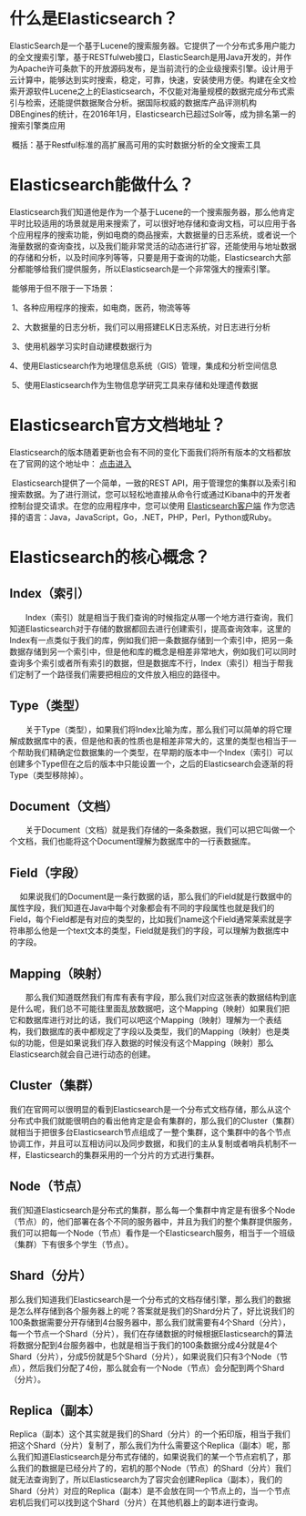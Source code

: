 # 什么是Elasticsearch？

​		ElasticSearch是一个基于Lucene的搜索服务器。它提供了一个分布式多用户能力的全文搜索引擎，基于RESTfulweb接口，ElasticSearch是用Java开发的，并作为Apache许可条款下的开放源码发布，是当前流行的企业级搜索引擎。设计用于云计算中，能够达到实时搜索，稳定，可靠，快速，安装使用方便。构建在全文检索开源软件Lucene之上的Elasticsearch，不仅能对海量规模的数据完成分布式索引与检索，还能提供数据聚合分析。据国际权威的数据库产品评测机构DBEngines的统计，在2016年1月，Elasticsearch已超过Solr等，成为排名第一的搜索引擎类应用

​		概括：基于Restful标准的高扩展高可用的实时数据分析的全文搜索工具	

# Elasticsearch能做什么？

​		Elasticsearch我们知道他是作为一个基于Lucene的一个搜索服务器，那么他肯定平时比较适用的场景就是用来搜索了，可以很好地存储和查询文档，可以应用于各个应用程序的搜索功能，例如电商的商品搜索，大数据量的日志系统，或者说一个海量数据的查询查找，以及我们能非常灵活的动态进行扩容，还能使用与地址数据的存储和分析，以及时间序列等等，只要是用于查询的功能，Elasticsearch大部分都能够给我们提供服务，所以Elasticsearch是一个非常强大的搜索引擎。

​		能够用于但不限于一下场景：

​					1、各种应用程序的搜索，如电商，医药，物流等等

​					2、大数据量的日志分析，我们可以用搭建ELK日志系统，对日志进行分析

​					3、使用机器学习实时自动建模数据行为

​					4、使用Elasticsearch作为地理信息系统（GIS）管理，集成和分析空间信息

​					5、使用Elasticsearch作为生物信息学研究工具来存储和处理遗传数据

# Elasticsearch官方文档地址？

​		Elasticsearch的版本随着更新也会有不同的变化下面我们将所有版本的文档都放在了官网的这个地址中：  [点击进入](https://www.elastic.co/guide/en/elasticsearch/reference/index.html)

​		Elasticsearch提供了一个简单，一致的REST API，用于管理您的集群以及索引和搜索数据。为了进行测试，您可以轻松地直接从命令行或通过Kibana中的开发者控制台提交请求。在您的应用程序中，您可以使用 [Elasticsearch客户端](https://www.elastic.co/guide/en/elasticsearch/client/index.html) 作为您选择的语言：Java，JavaScript，Go，.NET，PHP，Perl，Python或Ruby。

# Elasticsearch的核心概念？		

## Index（索引）

　　Index（索引）就是相当于我们查询的时候指定从哪一个地方进行查询，我们知道Elasticsearch对于存储的数据都回去进行创建索引，提高查询效率，这里的Index有一点类似于我们的库，例如我们把一条数据存储到一个索引中，把另一条数据存储到另一个索引中，但是他和库的概念是相差非常地大，例如我们可以同时查询多个索引或者所有索引的数据，但是数据库不行，Index（索引）相当于帮我们定制了一个路径我们需要把相应的文件放入相应的路径中。

## Type（类型）

　　关于Type（类型），如果我们将Index比喻为库，那么我们可以简单的将它理解成数据库中的表，但是他和表的性质也是相差非常大的，这里的类型也相当于一个帮助我们精确定位数据集的一个类型，在早期的版本中一个Index（索引）可以创建多个Type但在之后的版本中只能设置一个，之后的Elasticsearch会逐渐的将Type（类型移除掉）。

## Document（文档）

　　关于Document（文档）就是我们存储的一条条数据，我们可以把它叫做一个个文档，我们也能将这个Document理解为数据库中的一行表数据库。

## Field（字段）

　	如果说我们的Document是一条行数据的话，那么我们的Field就是行数据中的属性字段，我们知道在Java中每个对象都会有不同的字段属性也就是我们的Field，每个Field都是有对应的类型的，比如我们name这个Field通常莱索就是字符串那么他是一个text文本的类型，Field就是我们的字段，可以理解为数据库中的字段。

## Mapping（映射）

　　那么我们知道既然我们有库有表有字段，那么我们对应这张表的数据结构到底是什么呢，我们总不可能往里面乱放数据吧，这个Mapping（映射）如果我们把它和数据库进行对比的话，我们可以吧这个Mapping（映射）理解为一个表结构，我们数据库的表中都规定了字段以及类型，我们的Mapping（映射）也是类似的功能，但是如果说我们存入数据的时候没有这个Mapping（映射）那么Elasticsearch就会自己进行动态的创建。

## Cluster（集群）

​		我们在官网可以很明显的看到Elasticsearch是一个分布式文档存储，那么从这个分布式中我们就能很明白的看出他肯定是会有集群的，那么我们的Cluster（集群）就相当于把很多台Elasticsearch节点组成了一整个集群，这个集群中的各个节点协调工作，并且可以互相访问以及同步数据，和我们的主从复制或者哨兵机制不一样，Elasticsearch的集群采用的一个分片的方式进行集群。

## Node（节点）

​		我们知道Elasticsearch是分布式的集群，那么每一个集群中肯定是有很多个Node（节点）的，他们部署在各个不同的服务器中，并且为我们的整个集群提供服务，我们可以把每一个Node（节点）看作是一个Elasticsearch服务，相当于一个班级（集群）下有很多个学生（节点）。

## Shard（分片）

​		那么我们知道我们Elasticsearch是一个分布式的文档存储引擎，那么我们的数据是怎么样存储到各个服务器上的呢？答案就是我们的Shard分片了，好比说我们的100条数据需要分开存储到4台服务器中，那么我们就需要有4个Shard（分片），每一个节点一个Shard（分片），我们在存储数据的时候根据Elasticsearch的算法将数据分配到4台服务器中，也就是相当于我们的100条数据分成4分就是4个Shard（分片），分成5份就是5个Shard（分片），如果说我们只有3个Node（节点），然后我们分配了4份，那么就会有一个Node（节点）会分配到两个Shard（分片）。

## Replica（副本）

​		Replica（副本）这个其实就是我们的Shard（分片）的一个拓印版，相当于我们把这个Shard（分片）复制了，那么我们为什么需要这个Replica（副本）呢，那么我们知道Elasticsearch是分布式存储的，如果说我们的某一个节点宕机了，那么我们的数据是已经分片了的，宕机的那个Node（节点）的Shard（分片）我们就无法查询到了，所以Elasticsearch为了容灾会创建Replica（副本），我们的Shard（分片）对应的Replica（副本）是不会放在同一个节点上的，当一个节点宕机后我们可以找到这个Shard（分片）在其他机器上的副本进行查询。
